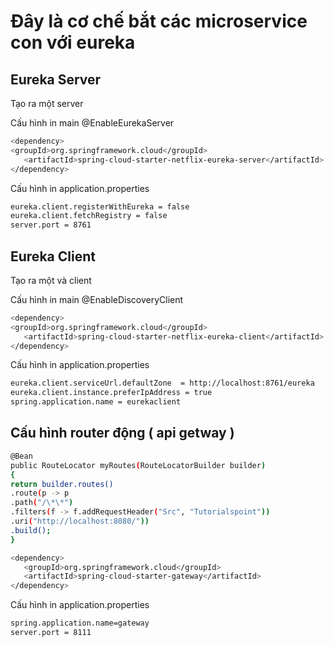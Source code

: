 # Đây là cơ chế bắt các microservice con với eureka

## Eureka Server

Tạo ra một server

Cấu hình in main @EnableEurekaServer

```sh
<dependency>
<groupId>org.springframework.cloud</groupId>
   <artifactId>spring-cloud-starter-netflix-eureka-server</artifactId>
</dependency>
```

Cấu hình in application.properties

```sh
eureka.client.registerWithEureka = false
eureka.client.fetchRegistry = false
server.port = 8761
```

## Eureka Client

Tạo ra một và client

Cấu hình in main @EnableDiscoveryClient

```sh
<dependency>
<groupId>org.springframework.cloud</groupId>
   <artifactId>spring-cloud-starter-netflix-eureka-client</artifactId>
</dependency>
```

Cấu hình in application.properties

```sh
eureka.client.serviceUrl.defaultZone  = http://localhost:8761/eureka
eureka.client.instance.preferIpAddress = true
spring.application.name = eurekaclient
```

## Cấu hình router động ( api getway )

```sh
@Bean
public RouteLocator myRoutes(RouteLocatorBuilder builder) 
{
return builder.routes()
.route(p -> p
.path("/\*\*")
.filters(f -> f.addRequestHeader("Src", "Tutorialspoint"))
.uri("http://localhost:8080/"))
.build();
}
```

```sh
<dependency>
   <groupId>org.springframework.cloud</groupId>
   <artifactId>spring-cloud-starter-gateway</artifactId>
</dependency>
```

Cấu hình in application.properties

```sh
spring.application.name=gateway
server.port = 8111
```

